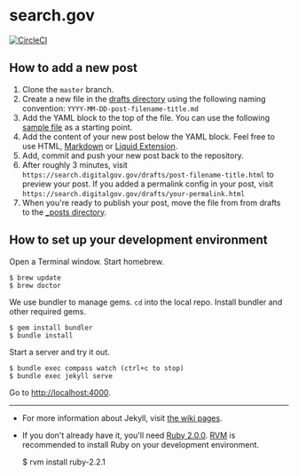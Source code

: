 # search.gov

[![CircleCI](https://circleci.com/gh/GSA/search.digitalgov.gov.svg?style=svg)](https://circleci.com/gh/GSA/search.digitalgov.gov)

## How to add a new post

1. Clone the `master` branch.
1. Create a new file in the [drafts directory](https://github.com/GSA/search.digitalgov.gov/tree/master/drafts)
   using the following naming convention: `YYYY-MM-DD-post-filename-title.md`
1. Add the YAML block to the top of the file.
   You can use the following [sample file](https://github.com/GSA/search.digitalgov.gov/tree/master/drafts/2014-03-05-sample.md) as a starting point.
1. Add the content of your new post below the YAML block.
   Feel free to use HTML,
   [Markdown](http://daringfireball.net/projects/markdown/syntax) or
   [Liquid Extension](https://github.com/mojombo/jekyll/wiki/Liquid-Extensions).
1. Add, commit and push your new post back to the repository.
1. After roughly 3 minutes, visit `https://search.digitalgov.gov/drafts/post-filename-title.html` to preview your post.
   If you added a permalink config in your post, visit `https://search.digitalgov.gov/drafts/your-permalink.html`
1. When you're ready to publish your post, move the file from from drafts to the [_posts directory](https://github.com/GSA/search.digitalgov.gov/tree/master/_posts).

## How to set up your development environment

Open a Terminal window. Start homebrew.

    $ brew update
    $ brew doctor

We use bundler to manage gems. `cd` into the local repo. Install bundler and other required gems.

    $ gem install bundler
    $ bundle install

Start a server and try it out.

    $ bundle exec compass watch (ctrl+c to stop)
    $ bundle exec jekyll serve

Go to <http://localhost:4000>.

---

* For more information about Jekyll, visit [the wiki pages](https://github.com/mojombo/jekyll/wiki).
* If you don't already have it, you'll need [Ruby 2.0.0](http://www.ruby-lang.org/en/downloads). [RVM](http://rvm.io) is recommended to install Ruby on your development environment.

    $ rvm install ruby-2.2.1
